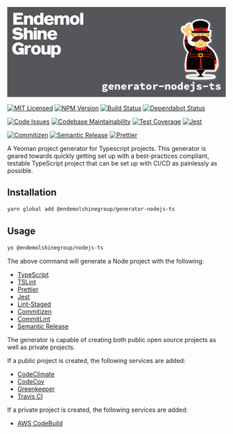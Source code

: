 ![Banner][icon-banner]

[![MIT Licensed][icon-license]][link-license]
[![NPM Version][icon-npm]][link-npm]
[![Build Status][icon-ci]][link-ci]
[![Dependabot Status][icon-dependabot]][link-dependabot]

[![Code Issues][icon-issues]][link-issues]
[![Codebase Maintainability][icon-maintainability]][link-maintainability]
[![Test Coverage][icon-coverage]][link-coverage]
[![Jest][icon-jest]][link-jest]

[![Commitizen][icon-commitizen]][link-commitizen]
[![Semantic Release][icon-semantic-release]][link-semantic-release]
[![Prettier][icon-prettier]][link-prettier]

A Yeoman project generator for Typescript projects. This generator is geared
towards quickly getting set up with a best-practices compliant, testable
TypeScript project that can be set up with CI/CD as painlessly as possible.

## Installation

```bash
yarn global add @endemolshinegroup/generator-nodejs-ts
```

## Usage

```bash
yo @endemolshinegroup/nodejs-ts
```

The above command will generate a Node project with the following:

- [TypeScript](https://www.typescriptlang.org/)
- [TSLint](https://palantir.github.io/tslint/)
- [Prettier](https://prettier.io/)
- [Jest](https://jestjs.io/)
- [Lint-Staged](https://github.com/okonet/lint-staged)
- [Commitizen](https://commitizen.github.io/cz-cli/)
- [CommitLint](https://marionebl.github.io/commitlint/#/)
- [Semantic Release](https://semantic-release.gitbooks.io/)

The generator is capable of creating both public open source projects as well
as private projects.

If a public project is created, the following services are added:

- [CodeClimate](https://codeclimate.com/)
- [CodeCov](https://codecov.io/)
- [Greenkeeper](https://greenkeeper.io/)
- [Travis CI](http://travis-ci.com/)

If a private project is created, the following services are added:

- [AWS CodeBuild](https://aws.amazon.com/codebuild/)

[icon-banner]: docs/assets/banner.png

[icon-license]: https://img.shields.io/github/license/EndemolShineGroup/generator-nodejs-ts.svg?longCache=true&style=flat-square
[link-license]: LICENSE
[icon-npm]: https://img.shields.io/npm/v/@endemolshinegroup/generator-nodejs-ts.svg?longCache=true&style=flat-square
[link-npm]: https://www.npmjs.com/package/@endemolshinegroup/generator-nodejs-ts
[icon-ci]: https://img.shields.io/travis/EndemolShineGroup/generator-nodejs-ts.svg?longCache=true&style=flat-square
[link-ci]: https://travis-ci.org/EndemolShineGroup/generator-nodejs-ts
[icon-dependabot]: https://flat.badgen.net/dependabot/EndemolShineGroup/generator-nodejs-ts?icon=dependabot
[link-dependabot]: https://dependabot.com/

[icon-issues]: https://img.shields.io/codeclimate/issues/EndemolShineGroup/generator-nodejs-ts.svg?longCache=true&style=flat-square
[link-issues]: https://codeclimate.com/github/EndemolShineGroup/generator-nodejs-ts/issues
[icon-maintainability]: https://img.shields.io/codeclimate/maintainability/EndemolShineGroup/generator-nodejs-ts.svg?longCache=true&style=flat-square
[link-maintainability]: https://codeclimate.com/github/EndemolShineGroup/generator-nodejs-ts
[icon-coverage]: https://img.shields.io/codecov/c/github/EndemolShineGroup/generator-nodejs-ts/develop.svg?longCache=true&style=flat-square
[link-coverage]: https://codecov.io/gh/EndemolShineGroup/generator-nodejs-ts

[icon-jest]: https://img.shields.io/badge/tested_with-jest-99424f.svg?longCache=true&style=flat-square
[link-jest]: https://jestjs.io/

[icon-commitizen]: https://img.shields.io/badge/commitizen-friendly-brightgreen.svg?longCache=true&style=flat-square
[link-commitizen]: http://commitizen.github.io/cz-cli/
[icon-semantic-release]: https://img.shields.io/badge/%20%20%F0%9F%93%A6%F0%9F%9A%80-semantic--release-e10079.svg?longCache=true&style=flat-square
[link-semantic-release]: https://semantic-release.gitbooks.io/semantic-release/
[icon-prettier]: https://img.shields.io/badge/code_style-prettier-ff69b4.svg?longCache=true&style=flat-square
[link-prettier]: https://prettier.io/
